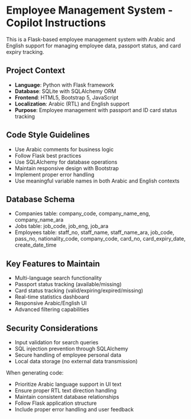 <!-- Use this file to provide workspace-specific custom instructions to Copilot. For more details, visit https://code.visualstudio.com/docs/copilot/copilot-customization#_use-a-githubcopilotinstructionsmd-file -->

# Employee Management System - Copilot Instructions

This is a Flask-based employee management system with Arabic and English support for managing employee data, passport status, and card expiry tracking.

## Project Context
- **Language**: Python with Flask framework
- **Database**: SQLite with SQLAlchemy ORM
- **Frontend**: HTML5, Bootstrap 5, JavaScript
- **Localization**: Arabic (RTL) and English support
- **Purpose**: Employee management with passport and ID card status tracking

## Code Style Guidelines
- Use Arabic comments for business logic
- Follow Flask best practices
- Use SQLAlchemy for database operations
- Maintain responsive design with Bootstrap
- Implement proper error handling
- Use meaningful variable names in both Arabic and English contexts

## Database Schema
- Companies table: company_code, company_name_eng, company_name_ara
- Jobs table: job_code, job_eng, job_ara  
- Employees table: staff_no, staff_name, staff_name_ara, job_code, pass_no, nationality_code, company_code, card_no, card_expiry_date, create_date_time

## Key Features to Maintain
- Multi-language search functionality
- Passport status tracking (available/missing)
- Card status tracking (valid/expiring/expired/missing)
- Real-time statistics dashboard
- Responsive Arabic/English UI
- Advanced filtering capabilities

## Security Considerations
- Input validation for search queries
- SQL injection prevention through SQLAlchemy
- Secure handling of employee personal data
- Local data storage (no external data transmission)

When generating code:
- Prioritize Arabic language support in UI text
- Ensure proper RTL text direction handling
- Maintain consistent database relationships
- Follow Flask application structure
- Include proper error handling and user feedback
